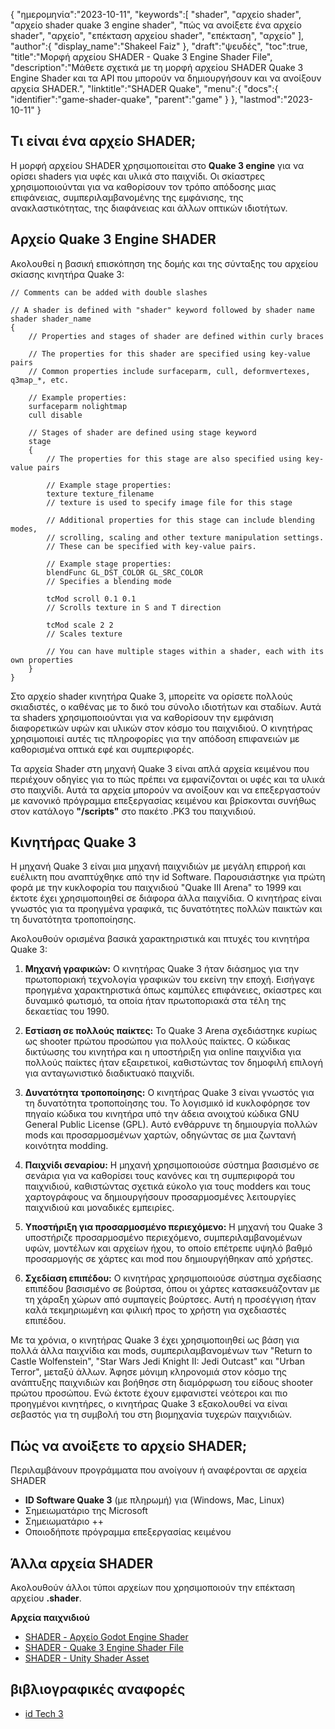 {
"ημερομηνία":"2023-10-11",
   "keywords":[
"shader",
"αρχείο shader",
"αρχείο shader quake 3 engine shader",
"πώς να ανοίξετε ένα αρχείο shader",
"αρχείο",
"επέκταση αρχείου shader",
"επέκταση",
"αρχείο"
],
   "author":{
"display_name":"Shakeel Faiz"
},
"draft":"ψευδές",
"toc":true,
"title":"Μορφή αρχείου SHADER - Quake 3 Engine Shader File",
   "description":"Μάθετε σχετικά με τη μορφή αρχείου SHADER Quake 3 Engine Shader και τα API που μπορούν να δημιουργήσουν και να ανοίξουν αρχεία SHADER.",
"linktitle":"SHADER Quake",
   "menu":{
      "docs":{
         "identifier":"game-shader-quake",
         "parent":"game"
}
},
"lastmod":"2023-10-11"
}

## Τι είναι ένα αρχείο SHADER;

Η μορφή αρχείου SHADER χρησιμοποιείται στο **Quake 3 engine** για να ορίσει shaders για υφές και υλικά στο παιχνίδι. Οι σκίαστρες χρησιμοποιούνται για να καθορίσουν τον τρόπο απόδοσης μιας επιφάνειας, συμπεριλαμβανομένης της εμφάνισης, της ανακλαστικότητας, της διαφάνειας και άλλων οπτικών ιδιοτήτων.

## Αρχείο Quake 3 Engine SHADER

Ακολουθεί η βασική επισκόπηση της δομής και της σύνταξης του αρχείου σκίασης κινητήρα Quake 3:

```Plain Text
// Comments can be added with double slashes

// A shader is defined with "shader" keyword followed by shader name
shader shader_name
{
    // Properties and stages of shader are defined within curly braces

    // The properties for this shader are specified using key-value pairs
    // Common properties include surfaceparm, cull, deformvertexes, q3map_*, etc.

    // Example properties:
    surfaceparm nolightmap
    cull disable

    // Stages of shader are defined using stage keyword
    stage
    {
        // The properties for this stage are also specified using key-value pairs

        // Example stage properties:
        texture texture_filename
        // texture is used to specify image file for this stage

        // Additional properties for this stage can include blending modes,
        // scrolling, scaling and other texture manipulation settings.
        // These can be specified with key-value pairs.

        // Example stage properties:
        blendFunc GL_DST_COLOR GL_SRC_COLOR
        // Specifies a blending mode

        tcMod scroll 0.1 0.1
        // Scrolls texture in S and T direction

        tcMod scale 2 2
        // Scales texture

        // You can have multiple stages within a shader, each with its own properties
    }
}
```

Στο αρχείο shader κινητήρα Quake 3, μπορείτε να ορίσετε πολλούς σκιαδιστές, ο καθένας με το δικό του σύνολο ιδιοτήτων και σταδίων. Αυτά τα shaders χρησιμοποιούνται για να καθορίσουν την εμφάνιση διαφορετικών υφών και υλικών στον κόσμο του παιχνιδιού. Ο κινητήρας χρησιμοποιεί αυτές τις πληροφορίες για την απόδοση επιφανειών με καθορισμένα οπτικά εφέ και συμπεριφορές.

Τα αρχεία Shader στη μηχανή Quake 3 είναι απλά αρχεία κειμένου που περιέχουν οδηγίες για το πώς πρέπει να εμφανίζονται οι υφές και τα υλικά στο παιχνίδι. Αυτά τα αρχεία μπορούν να ανοίξουν και να επεξεργαστούν με κανονικό πρόγραμμα επεξεργασίας κειμένου και βρίσκονται συνήθως στον κατάλογο **"/scripts"** στο πακέτο .PK3 του παιχνιδιού.

## Κινητήρας Quake 3

Η μηχανή Quake 3 είναι μια μηχανή παιχνιδιών με μεγάλη επιρροή και ευέλικτη που αναπτύχθηκε από την id Software. Παρουσιάστηκε για πρώτη φορά με την κυκλοφορία του παιχνιδιού "Quake III Arena" το 1999 και έκτοτε έχει χρησιμοποιηθεί σε διάφορα άλλα παιχνίδια. Ο κινητήρας είναι γνωστός για τα προηγμένα γραφικά, τις δυνατότητες πολλών παικτών και τη δυνατότητα τροποποίησης.

Ακολουθούν ορισμένα βασικά χαρακτηριστικά και πτυχές του κινητήρα Quake 3:

1. **Μηχανή γραφικών:** Ο κινητήρας Quake 3 ήταν διάσημος για την πρωτοποριακή τεχνολογία γραφικών του εκείνη την εποχή. Εισήγαγε προηγμένα χαρακτηριστικά όπως καμπύλες επιφάνειες, σκίαστρες και δυναμικό φωτισμό, τα οποία ήταν πρωτοποριακά στα τέλη της δεκαετίας του 1990.
    





2. **Εστίαση σε πολλούς παίκτες:** Το Quake 3 Arena σχεδιάστηκε κυρίως ως shooter πρώτου προσώπου για πολλούς παίκτες. Ο κώδικας δικτύωσης του κινητήρα και η υποστήριξη για online παιχνίδια για πολλούς παίκτες ήταν εξαιρετικοί, καθιστώντας τον δημοφιλή επιλογή για ανταγωνιστικό διαδικτυακό παιχνίδι.
    





3. **Δυνατότητα τροποποίησης:** Ο κινητήρας Quake 3 είναι γνωστός για τη δυνατότητα τροποποίησης του. Το λογισμικό id κυκλοφόρησε τον πηγαίο κώδικα του κινητήρα υπό την άδεια ανοιχτού κώδικα GNU General Public License (GPL). Αυτό ενθάρρυνε τη δημιουργία πολλών mods και προσαρμοσμένων χαρτών, οδηγώντας σε μια ζωντανή κοινότητα modding.
    





4. **Παιχνίδι σεναρίου:** Η μηχανή χρησιμοποιούσε σύστημα βασισμένο σε σενάρια για να καθορίσει τους κανόνες και τη συμπεριφορά του παιχνιδιού, καθιστώντας σχετικά εύκολο για τους modders και τους χαρτογράφους να δημιουργήσουν προσαρμοσμένες λειτουργίες παιχνιδιού και μοναδικές εμπειρίες.
    





5. **Υποστήριξη για προσαρμοσμένο περιεχόμενο:** Η μηχανή του Quake 3 υποστήριζε προσαρμοσμένο περιεχόμενο, συμπεριλαμβανομένων υφών, μοντέλων και αρχείων ήχου, το οποίο επέτρεπε υψηλό βαθμό προσαρμογής σε χάρτες και mod που δημιουργήθηκαν από χρήστες.
    





6. **Σχεδίαση επιπέδου:** Ο κινητήρας χρησιμοποιούσε σύστημα σχεδίασης επιπέδου βασισμένο σε βούρτσα, όπου οι χάρτες κατασκευάζονταν με τη χάραξη χώρων από συμπαγείς βούρτσες. Αυτή η προσέγγιση ήταν καλά τεκμηριωμένη και φιλική προς το χρήστη για σχεδιαστές επιπέδου.


Με τα χρόνια, ο κινητήρας Quake 3 έχει χρησιμοποιηθεί ως βάση για πολλά άλλα παιχνίδια και mods, συμπεριλαμβανομένων των "Return to Castle Wolfenstein", "Star Wars Jedi Knight II: Jedi Outcast" και "Urban Terror", μεταξύ άλλων. Άφησε μόνιμη κληρονομιά στον κόσμο της ανάπτυξης παιχνιδιών και βοήθησε στη διαμόρφωση του είδους shooter πρώτου προσώπου. Ενώ έκτοτε έχουν εμφανιστεί νεότεροι και πιο προηγμένοι κινητήρες, ο κινητήρας Quake 3 εξακολουθεί να είναι σεβαστός για τη συμβολή του στη βιομηχανία τυχερών παιχνιδιών.

## Πώς να ανοίξετε το αρχείο SHADER;

Περιλαμβάνουν προγράμματα που ανοίγουν ή αναφέρονται σε αρχεία SHADER

- **ID Software Quake 3** (με πληρωμή) για (Windows, Mac, Linux)
- Σημειωματάριο της Microsoft
- Σημειωματάριο ++
- Οποιοδήποτε πρόγραμμα επεξεργασίας κειμένου

## Άλλα αρχεία SHADER

Ακολουθούν άλλοι τύποι αρχείων που χρησιμοποιούν την επέκταση αρχείου **.shader**.

**Αρχεία παιχνιδιού**
- [SHADER - Αρχείο Godot Engine Shader](/el/game/shader-godot/)
- [SHADER - Quake 3 Engine Shader File](/el/game/shader-quake/)
- [SHADER - Unity Shader Asset](/el/game/shader-unity/)

## βιβλιογραφικές αναφορές
- [id Tech 3](https://en.wikipedia.org/wiki/Id_Tech_3)

